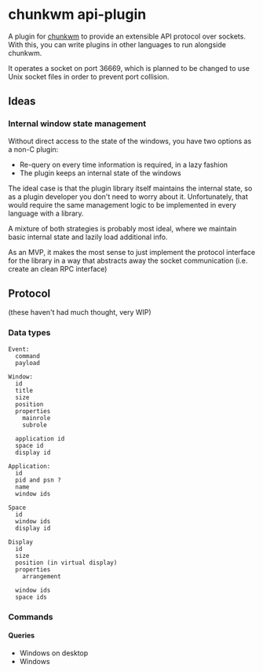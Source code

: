 # chunkwm api-plugin

A plugin for [chunkwm](https://github.com/koekeishiya/chunkwm/) to provide an extensible API protocol over sockets. With this, you can write plugins in other languages to run alongside chunkwm.

It operates a socket on port 36669, which is planned to be changed to use Unix socket files in order to prevent port collision.

## Ideas

### Internal window state management
Without direct access to the state of the windows, you have two options as a non-C plugin:
- Re-query on every time information is required, in a lazy fashion
- The plugin keeps an internal state of the windows

The ideal case is that the plugin library itself maintains the internal state, so as a plugin developer you don't need to worry about it. Unfortunately, that would require the same management logic to be implemented in every language with a library.

A mixture of both strategies is probably most ideal, where we maintain basic internal state and lazily load additional info.

As an MVP, it makes the most sense to just implement the protocol interface for the library in a way that abstracts away the socket communication (i.e. create an clean RPC interface)

## Protocol
(these haven't had much thought, very WIP)
### Data types

```
Event:
  command
  payload

Window:
  id
  title
  size
  position
  properties
    mainrole
    subrole

  application id
  space id
  display id

Application:
  id
  pid and psn ?
  name
  window ids

Space
  id
  window ids
  display id

Display
  id
  size
  position (in virtual display)
  properties
    arrangement

  window ids
  space ids
```

### Commands

#### Queries
- Windows on desktop
- Windows
